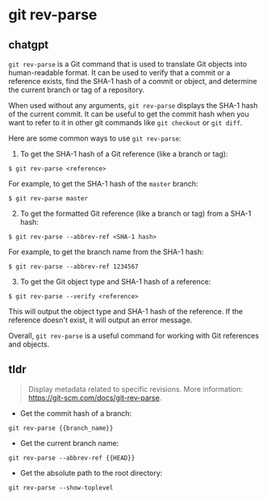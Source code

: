 # git rev-parse 
## chatgpt 
`git rev-parse` is a Git command that is used to translate Git objects into human-readable format. It can be used to verify that a commit or a reference exists, find the SHA-1 hash of a commit or object, and determine the current branch or tag of a repository.

When used without any arguments, `git rev-parse` displays the SHA-1 hash of the current commit. It can be useful to get the commit hash when you want to refer to it in other git commands like `git checkout` or `git diff`.

Here are some common ways to use `git rev-parse`:

1. To get the SHA-1 hash of a Git reference (like a branch or tag):

```
$ git rev-parse <reference>
```

For example, to get the SHA-1 hash of the `master` branch:

```
$ git rev-parse master
```

2. To get the formatted Git reference (like a branch or tag) from a SHA-1 hash:

```
$ git rev-parse --abbrev-ref <SHA-1 hash>
```

For example, to get the branch name from the SHA-1 hash:

```
$ git rev-parse --abbrev-ref 1234567
```

3. To get the Git object type and SHA-1 hash of a reference:

```
$ git rev-parse --verify <reference>
```

This will output the object type and SHA-1 hash of the reference. If the reference doesn't exist, it will output an error message.

Overall, `git rev-parse` is a useful command for working with Git references and objects. 

## tldr 
 
> Display metadata related to specific revisions.
> More information: <https://git-scm.com/docs/git-rev-parse>.

- Get the commit hash of a branch:

`git rev-parse {{branch_name}}`

- Get the current branch name:

`git rev-parse --abbrev-ref {{HEAD}}`

- Get the absolute path to the root directory:

`git rev-parse --show-toplevel`
